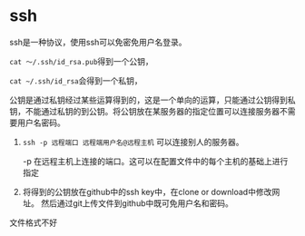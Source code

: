 # **ssh**
ssh是一种协议，使用ssh可以免密免用户名登录。

`cat ～/.ssh/id_rsa.pub`得到一个公钥，

`cat ~/.ssh/id_rsa`会得到一个私钥，

公钥是通过私钥经过某些运算得到的，这是一个单向的运算，只能通过公钥得到私钥，不能通过私钥的到公钥。将公钥放在某服务器的指定位置可以连接服务器不需要用户名密码。

1. `ssh -p 远程端口 远程端用户名@远程主机`   可以连接别人的服务器。

    -p  在远程主机上连接的端口。这可以在配置文件中的每个主机的基础上进行指定
2. 将得到的公钥放在github中的ssh key中，在clone or download中修改网址。
然后通过git上传文件到github中既可免用户名和密码。




文件格式不好
